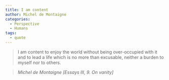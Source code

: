 ```yaml
---
title: I am content
author: Michel de Montaigne
categories:
  - Perspective
  - Humans
tags:
  - quote
---
```


> I am content to enjoy the world without being over-occupied with it and to lead a life which is no more than excusable, neither a burden to myself nor to others.

> <cite>Michel de Montaigne [Essays III, 9. On vanity]</cite>
